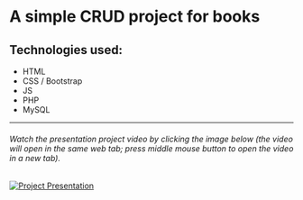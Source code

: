 # A simple CRUD project for books

## Technologies used:

* HTML
* CSS / Bootstrap
* JS
* PHP 
* MySQL
---

###### Watch the presentation project video by clicking the image below (the video will open in the same web tab; press middle mouse button to open the video in a new tab).


[![Project Presentation](http://img.youtube.com/vi/wCKesBAna80/0.jpg)](http://www.youtube.com/watch?v=wCKesBAna80)
